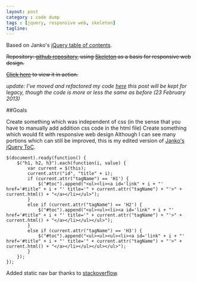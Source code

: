 ```yaml
---
layout: post
category : code dump
tags : [jquery, responsive web, skeleton]
tagline: 
---
```



Based on Janko's [jQuery table of contents](http://www.jankoatwarpspeed.com/post/2009/08/20/Table-of-contents-using-jQuery.aspx).

<del>Repository: [github repository](https://github.com/charliec443/ToC-using-jQuery), using [Skeleton](http://www.getskeleton.com/) as a basis for responsive web design.</del>

<del>[Click here](http://htmlpreview.github.com/?https://github.com/charliec443/ToC-using-jQuery/blob/master/markdownText.html) to view it in action.</del>

_update:_ _I've moved and refactored my code [here](https://github.com/charliec443/Contents) this post will be kept for legacy, though the code is more or less the same as before (23 February 2013)_

##Goals

Create something which was independent of css (in the sense that you have to manually add addition css code in the html file)
Create something which would fit with responsive web design
Although I can see many portions which can still be improved, this is my edited version of [Janko's jQuery ToC](http://www.jankoatwarpspeed.com/post/2009/08/20/Table-of-contents-using-jQuery.aspx).

	$(document).ready(function() {
		$("h1, h2, h3").each(function(i, value) {
			var current = $(this);
			current.attr("id", "title" + i);
			if (current.attr("tagName") == 'H1') {
				$("#toc").append("<ul><li><a id='link" + i + "' href='#title" + i + "' title='" + current.attr("tagName") + "'>" + current.html() + "</a></li></ul>");
			}
			else if (current.attr("tagName") == 'H2') {
				$("#toc").append("<ul><ul><li><a id='link" + i + "' href='#title" + i + "' title='" + current.attr("tagName") + "'>" + current.html() + "</a></li></ul></ul>");
			}
			else if (current.attr("tagName") == 'H3') {
				$("#toc").append("<ul><ul><ul><li><a id='link" + i + "' href='#title" + i + "' title='" + current.attr("tagName") + "'>" + current.html() + "</a></li></ul></ul></ul>");
			}
		});
	});



Added static nav bar thanks to [stackoverflow](http://stackoverflow.com/questions/13190320/fixed-sidebar-with-skeleton-responsive-layout).